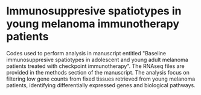 # Immunosuppresive spatiotypes in young melanoma immunotherapy patients
Codes used to perform analysis in manuscript entitled "Baseline immunosuppresive spatiotypes in adolescent and young adult melanoma patients treated with checkpoint immunotherapy". The RNAseq files are provided in the methods section of the manuscript. The analysis focus on filtering low gene counts from fixed tissues retrieved from young melanoma patients, identifying differentially expressed genes and biological pathways.
